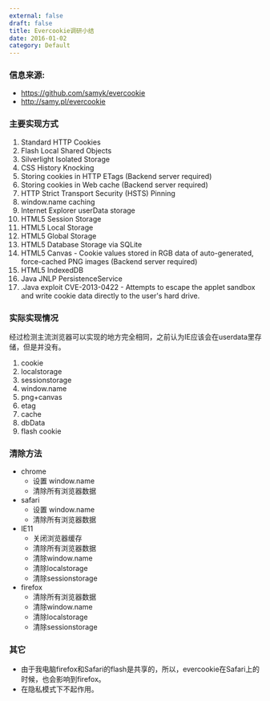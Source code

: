 ```yaml
---
external: false
draft: false
title: Evercookie调研小结
date: 2016-01-02
category: Default
---
```


### 信息来源:

- https://github.com/samyk/evercookie
- http://samy.pl/evercookie


### 主要实现方式

1. Standard HTTP Cookies
2. Flash Local Shared Objects
3. Silverlight Isolated Storage
4. CSS History Knocking
5. Storing cookies in HTTP ETags (Backend server required)
6. Storing cookies in Web cache (Backend server required)
7. HTTP Strict Transport Security (HSTS) Pinning
8. window.name caching
9. Internet Explorer userData storage
10. HTML5 Session Storage
11. HTML5 Local Storage
12. HTML5 Global Storage
13. HTML5 Database Storage via SQLite
14. HTML5 Canvas - Cookie values stored in RGB data of auto-generated, force-cached PNG images (Backend server required)
15. HTML5 IndexedDB
16. Java JNLP PersistenceService
17. .Java exploit CVE-2013-0422 - Attempts to escape the applet sandbox and write cookie data directly to the user's hard drive.


### 实际实现情况

经过检测主流浏览器可以实现的地方完全相同，之前认为IE应该会在userdata里存储，但是并没有。

1. cookie
2. localstorage
3. sessionstorage
4. window.name
5. png+canvas
6. etag
7. cache
8. dbData
9. flash cookie


### 清除方法

- chrome
  - 设置 window.name
  - 清除所有浏览器数据
- safari
  - 设置 window.name
  - 清除所有浏览器数据
- IE11
  - 关闭浏览器缓存
  - 清除所有浏览器数据
  - 清除window.name
  - 清除localstorage
  - 清除sessionstorage
- firefox
  - 清除所有浏览器数据
  - 清除window.name
  - 清除localstorage
  - 清除sessionstorage


### 其它

- 由于我电脑firefox和Safari的flash是共享的，所以，evercookie在Safari上的时候，也会影响到firefox。
- 在隐私模式下不起作用。

